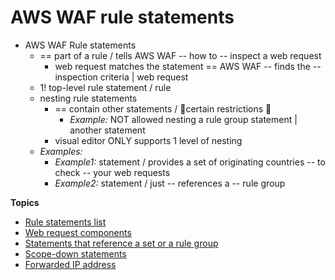 # AWS WAF rule statements<a name="waf-rule-statements"></a>

* AWS WAF Rule statements
  * == part of a rule / tells AWS WAF -- how to -- inspect a web request
    * web request matches the statement == AWS WAF -- finds the -- inspection criteria | web request 
  * 1! top-level rule statement / rule
  * nesting rule statements
    * == contain other statements / 👀certain restrictions 👀
      * _Example:_ NOT allowed nesting a rule group statement | another statement
    * visual editor ONLY supports 1 level of nesting
  * _Examples:_
    * _Example1:_ statement / provides a set of originating countries -- to check -- your web requests
    * _Example2:_ statement / just -- references a -- rule group

**Topics**
+ [Rule statements list](waf-rule-statements-list.md)
+ [Web request components](waf-rule-statement-fields.md)
+ [Statements that reference a set or a rule group](waf-rule-statement-reusable-entities.md)
+ [Scope\-down statements](waf-rule-scope-down-statements.md)
+ [Forwarded IP address](waf-rule-statement-forwarded-ip-address.md)